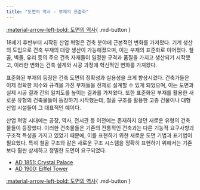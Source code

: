 ```yaml
---
title: "도면의 역사 - 부재의 표준화"
---
```


[:material-arrow-left-bold: 도면의 역사](../index.md){ .md-button }

18세기 후반부터 시작된 산업 혁명은 건축 분야에 근본적인 변화를 가져왔다. 기계 생산의 도입으로 건축 부재의 대량 생산이 가능해졌으며, 이는 부재의 표준화로 이어졌다. 철골, 벽돌, 유리 등의 주요 건축 자재들이 일정한 규격과 품질을 가지고 생산되기 시작했고, 이러한 변화는 건축 설계와 시공 과정에 혁신적인 변화를 가져왔다.

표준화된 부재의 등장은 건축 도면의 정확성과 실용성을 크게 향상시켰다. 건축가들은 이제 정확한 치수와 규격을 가진 부재들을 전제로 설계할 수 있게 되었으며, 이는 도면과 실제 시공 결과 간의 일치도를 높이는 결과를 가져왔다. 또한 표준화된 부재를 활용한 새로운 유형의 건축물들이 등장하기 시작했는데, 철골 구조를 활용한 고층 건물이나 대형 산업 시설들이 그 대표적인 예이다.

산업 혁명 시대에는 공장, 역사, 전시관 등 이전에는 존재하지 않던 새로운 유형의 건축물들이 등장했다. 이러한 건축물들은 기존의 전통적인 건축과는 다른 기능적 요구사항과 구조적 특성을 가지고 있었기 때문에, 이를 표현하기 위한 새로운 도면 기법과 표기법이 필요했다. 특히 철골 구조와 같은 새로운 구조 시스템을 정확히 표현하기 위해서는 기존보다 훨씬 상세하고 정밀한 도면이 요구되었다.

- [AD 1851: Crystal Palace](./crystal-palace.md)
- [AD 1900: Eiffel Tower](./eiffel-tower.md)

[:material-arrow-left-bold: 도면의 역사](../index.md){ .md-button }
